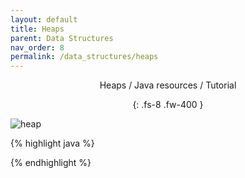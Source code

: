 ```yaml
---
layout: default
title: Heaps
parent: Data Structures
nav_order: 8
permalink: /data_structures/heaps
---
```

<div align="center" markdown="1">
Heaps / Java resources / Tutorial

{: .fs-8 .fw-400 }
</div>

![heap](https://raw.githubusercontent.com/JavaLvivDev/prog-resources/master/resources/heap/has1.png)

{% highlight java %}

{% endhighlight %}